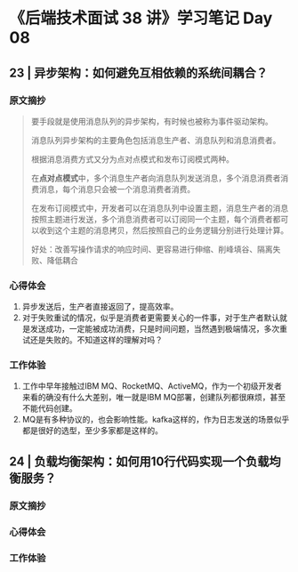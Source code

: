 # 《后端技术面试 38 讲》学习笔记 Day 08

## 23 | 异步架构：如何避免互相依赖的系统间耦合？

### 原文摘抄

> 要手段就是使用消息队列的异步架构，有时候也被称为事件驱动架构。
>
> 消息队列异步架构的主要角色包括消息生产者、消息队列和消息消费者。
>
> 根据消息消费方式又分为点对点模式和发布订阅模式两种。
>
> 在**点对点模式**中，多个消息生产者向消息队列发送消息，多个消息消费者消费消息，每个消息只会被一个消息消费者消费。
>
> 在发布订阅模式中，开发者可以在消息队列中设置主题，消息生产者的消息按照主题进行发送，多个消息消费者可以订阅同一个主题，每个消费者都可以收到这个主题的消息拷贝，然后按照自己的业务逻辑分别进行处理计算。
>
> 好处：改善写操作请求的响应时间、更容易进行伸缩、削峰填谷、隔离失败、降低耦合

### 心得体会

1. 异步发送后，生产者直接返回了，提高效率。
2. 对于失败重试的情况，似乎是消费者更需要关心的一件事，对于生产者默认就是发送成功，一定能被成功消费，只是时间问题，当然遇到极端情况，多次重试还是失败的。不知道这样的理解对吗？

### 工作体验

1. 工作中早年接触过IBM MQ、RocketMQ、ActiveMQ，作为一个初级开发者来看的确没有什么大差别，唯一就是IBM MQ部署，创建队列都很麻烦，甚至不能代码创建。
2. MQ是有多种协议的，也会影响性能。kafka这样的，作为日志发送的场景似乎都是很好的选型，至少多家都是这样的。

## 24 | 负载均衡架构：如何用10行代码实现一个负载均衡服务？

### 原文摘抄

### 心得体会


### 工作体验
